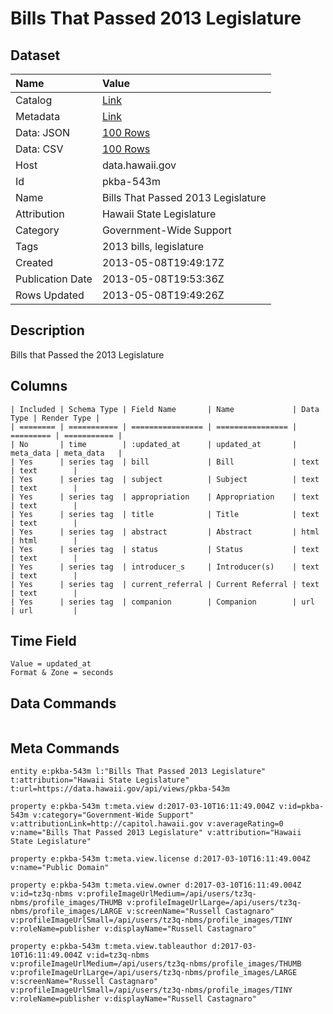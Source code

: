 # Bills That Passed 2013 Legislature

## Dataset

| Name | Value |
| :--- | :---- |
| Catalog | [Link](https://catalog.data.gov/dataset/bills-that-passed-2013-legislature-bc151) |
| Metadata | [Link](https://data.hawaii.gov/api/views/pkba-543m) |
| Data: JSON | [100 Rows](https://data.hawaii.gov/api/views/pkba-543m/rows.json?max_rows=100) |
| Data: CSV | [100 Rows](https://data.hawaii.gov/api/views/pkba-543m/rows.csv?max_rows=100) |
| Host | data.hawaii.gov |
| Id | pkba-543m |
| Name | Bills That Passed 2013 Legislature |
| Attribution | Hawaii State Legislature |
| Category | Government-Wide Support |
| Tags | 2013 bills, legislature |
| Created | 2013-05-08T19:49:17Z |
| Publication Date | 2013-05-08T19:53:36Z |
| Rows Updated | 2013-05-08T19:49:26Z |

## Description

Bills that Passed the 2013 Legislature

## Columns

```ls
| Included | Schema Type | Field Name       | Name             | Data Type | Render Type |
| ======== | =========== | ================ | ================ | ========= | =========== |
| No       | time        | :updated_at      | updated_at       | meta_data | meta_data   |
| Yes      | series tag  | bill             | Bill             | text      | text        |
| Yes      | series tag  | subject          | Subject          | text      | text        |
| Yes      | series tag  | appropriation    | Appropriation    | text      | text        |
| Yes      | series tag  | title            | Title            | text      | text        |
| Yes      | series tag  | abstract         | Abstract         | html      | html        |
| Yes      | series tag  | status           | Status           | text      | text        |
| Yes      | series tag  | introducer_s     | Introducer(s)    | text      | text        |
| Yes      | series tag  | current_referral | Current Referral | text      | text        |
| Yes      | series tag  | companion        | Companion        | url       | url         |
```

## Time Field

```ls
Value = updated_at
Format & Zone = seconds
```

## Data Commands

```ls
```

## Meta Commands

```ls
entity e:pkba-543m l:"Bills That Passed 2013 Legislature" t:attribution="Hawaii State Legislature" t:url=https://data.hawaii.gov/api/views/pkba-543m

property e:pkba-543m t:meta.view d:2017-03-10T16:11:49.004Z v:id=pkba-543m v:category="Government-Wide Support" v:attributionLink=http://capitol.hawaii.gov v:averageRating=0 v:name="Bills That Passed 2013 Legislature" v:attribution="Hawaii State Legislature"

property e:pkba-543m t:meta.view.license d:2017-03-10T16:11:49.004Z v:name="Public Domain"

property e:pkba-543m t:meta.view.owner d:2017-03-10T16:11:49.004Z v:id=tz3q-nbms v:profileImageUrlMedium=/api/users/tz3q-nbms/profile_images/THUMB v:profileImageUrlLarge=/api/users/tz3q-nbms/profile_images/LARGE v:screenName="Russell Castagnaro" v:profileImageUrlSmall=/api/users/tz3q-nbms/profile_images/TINY v:roleName=publisher v:displayName="Russell Castagnaro"

property e:pkba-543m t:meta.view.tableauthor d:2017-03-10T16:11:49.004Z v:id=tz3q-nbms v:profileImageUrlMedium=/api/users/tz3q-nbms/profile_images/THUMB v:profileImageUrlLarge=/api/users/tz3q-nbms/profile_images/LARGE v:screenName="Russell Castagnaro" v:profileImageUrlSmall=/api/users/tz3q-nbms/profile_images/TINY v:roleName=publisher v:displayName="Russell Castagnaro"
```